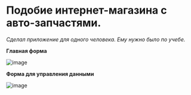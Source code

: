# Подобие интернет-магазина с авто-запчастями.

*Сделал приложение для одного человека. Ему нужно было по учебе.*

**Главная форма**

![image](https://github.com/RDKg/CarDetailsCatalog/assets/115119289/149fcca7-37d9-4d54-be95-dfd57edb00f2)

**Форма для управления данными**

![image](https://github.com/RDKg/CarDetailsCatalog/assets/115119289/c1af8764-9b1d-4f75-a25d-655cde279ad5)
